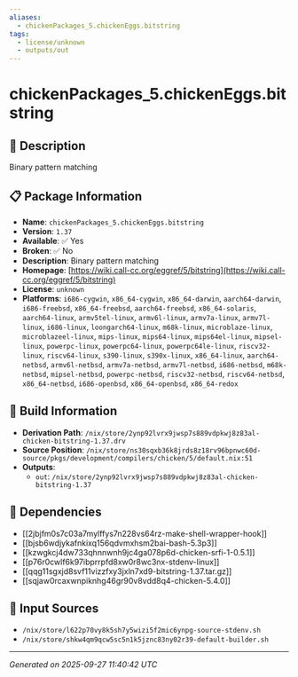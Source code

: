 ```yaml
---
aliases:
  - chickenPackages_5.chickenEggs.bitstring
tags:
  - license/unknown
  - outputs/out
---
```


# chickenPackages_5.chickenEggs.bitstring

## 📝 Description

Binary pattern matching

## 📋 Package Information

- **Name**: `chickenPackages_5.chickenEggs.bitstring`
- **Version**: `1.37`
- **Available**: ✅ Yes
- **Broken**: ✅ No
- **Description**: Binary pattern matching
- **Homepage**: [https://wiki.call-cc.org/eggref/5/bitstring](https://wiki.call-cc.org/eggref/5/bitstring)
- **License**: `unknown`
- **Platforms**: `i686-cygwin`, `x86_64-cygwin`, `x86_64-darwin`, `aarch64-darwin`, `i686-freebsd`, `x86_64-freebsd`, `aarch64-freebsd`, `x86_64-solaris`, `aarch64-linux`, `armv5tel-linux`, `armv6l-linux`, `armv7a-linux`, `armv7l-linux`, `i686-linux`, `loongarch64-linux`, `m68k-linux`, `microblaze-linux`, `microblazeel-linux`, `mips-linux`, `mips64-linux`, `mips64el-linux`, `mipsel-linux`, `powerpc-linux`, `powerpc64-linux`, `powerpc64le-linux`, `riscv32-linux`, `riscv64-linux`, `s390-linux`, `s390x-linux`, `x86_64-linux`, `aarch64-netbsd`, `armv6l-netbsd`, `armv7a-netbsd`, `armv7l-netbsd`, `i686-netbsd`, `m68k-netbsd`, `mipsel-netbsd`, `powerpc-netbsd`, `riscv32-netbsd`, `riscv64-netbsd`, `x86_64-netbsd`, `i686-openbsd`, `x86_64-openbsd`, `x86_64-redox`

## 🔧 Build Information

- **Derivation Path**: `/nix/store/2ynp92lvrx9jwsp7s889vdpkwj8z83al-chicken-bitstring-1.37.drv`
- **Source Position**: `/nix/store/ns30sqxb36k8jrds8z18rv96bpnwc60d-source/pkgs/development/compilers/chicken/5/default.nix:51`
- **Outputs**:
  - `out`:  `/nix/store/2ynp92lvrx9jwsp7s889vdpkwj8z83al-chicken-bitstring-1.37`

## 🔗 Dependencies

- [[2jbjfm0s7c03a7mylffys7n228vs64rz-make-shell-wrapper-hook]]
- [[bjsb6wdjykafnkixq156qdvmxhsm2bai-bash-5.3p3]]
- [[kzwgkcj4dw733qhnnwnh9jc4ga078p6d-chicken-srfi-1-0.5.1]]
- [[p76r0cwlf6k97ibprrpfd8xw0r8wc3nx-stdenv-linux]]
- [[qqg11sgxjd8svf11vizzfxy3jxln7xd9-bitstring-1.37.tar.gz]]
- [[sqjaw0rcaxwnpiknhg46gr90v8vdd8q4-chicken-5.4.0]]

## 📁 Input Sources

- `/nix/store/l622p70vy8k5sh7y5wizi5f2mic6ynpg-source-stdenv.sh`
- `/nix/store/shkw4qm9qcw5sc5n1k5jznc83ny02r39-default-builder.sh`

---
*Generated on 2025-09-27 11:40:42 UTC*
